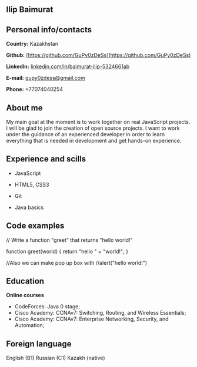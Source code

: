 ## Ilip Baimurat	

## Personal info/contacts

**Country:** Kazakhstan

**Github:** [https://github.com/GuPy0zDeSs](https://github.com/GuPy0zDeSs)

**LinkedIn:** [linkedin.com/in/baimurat-ilip-5324661ab](linkedin.com/in/baimurat-ilip-5324661ab)

**E-mail:** gupy0zdess@gmail.com

**Phone:** +77074040254

## About me

My main goal at the moment is to work together on real JavaScript projects. I will be glad to join the creation of open source projects. I want to work under the guidance of an experienced developer in order to learn everything that is needed in development and get hands-on experience. 

## Experience and scills

- JavaScript

- HTML5, CSS3
 
- Git

- Java basics

## Code examples

// Write a function "greet" that returns "hello world!"

function greet(world)
{
    return "hello " + "world!";
}

//Also we can make pop up box with
//alert("hello world!")

## Education

**Online courses**

- CodeForces: Java 0 stage;
- Cisco Academy: CCNAv7: Switching, Routing, and Wireless Essentials;
- Cisco Academy: CCNAv7: Enterprise Networking, Security, and Automation;

## Foreign language

English (B1)
Russian (C1)
Kazakh (native)
